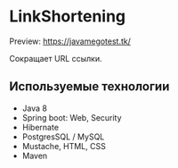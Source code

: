 # LinkShortening

Preview: https://javamegotest.tk/

Сокращает URL ссылки.

## Используемые технологии

- Java 8
- Spring boot: Web, Security
- Hibernate
- PostgresSQL / MySQL
- Mustache, HTML, CSS
- Maven
